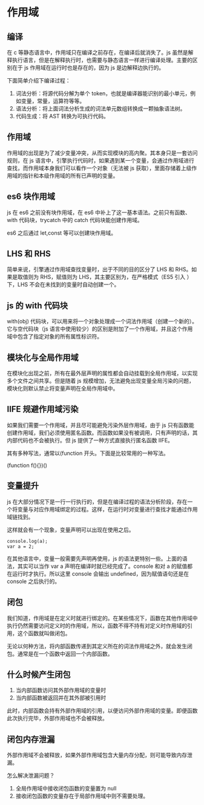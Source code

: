 # 作用域

## 编译

在 c 等静态语言中，作用域只在编译之前存在，在编译后就消失了。js 虽然是解释执行语言，但是在解释执行时，也需要与静态语言一样进行编译处理。主要的区别在于 js 作用域在运行时也是存在的，因为 js 是边解释边执行的。

下面简单介绍下编译过程：

1.  词法分析：将源代码分解为单个 token，也就是编译器能识别的最小单元，例如变量，常量，运算符等等。
2.  语法分析：将上面词法分析生成的词法单元数组转换成一颗抽象语法树。
3.  代码生成：将 AST 转换为可执行代码。

## 作用域

作用域的出现是为了减少变量冲突，从而实现模块的高内聚。其本身只是一套访问规则，在 js 语言中，引擎执行代码时，如果遇到某一个变量，会通过作用域进行查找，而作用域本身我们可以看作一个对象（无法被 js 获取），里面存储着上级作用域的指针和本级作用域的所有已声明的变量。

## es6 块作用域

js 在 es6 之前没有块作用域，在 es6 中补上了这一基本语法。之前只有函数、with 代码块，trycatch 中的 catch 代码块能创建作用域。

es6 之后通过 let,const 等可以创建块作用域。

## LHS 和 RHS

简单来说，引擎通过作用域查找变量时，出于不同的目的区分了 LHS 和 RHS。如果是取值则为 RHS，赋值则为 LHS，其主要区别为，在严格模式（ES5 引入 ）下，LHS 不会在未找到的变量时自动创建一个。

## js 的 with 代码块

with(obj) 代码块，可以用来将一个对象处理成一个词法作用域（创建一个新的）。它与空代码块（js 语言中使用较少）的区别是附加了一个作用域，并且这个作用域中包含了指定对象的所有属性标识符。

## 模块化与全局作用域

在模块化出现之前，所有在最外层声明的属性都会自动挂载到全局作用域，以实现多个文件之间共享。但是随着 js 规模增加，无法避免出现变量全局污染的问题，模块化则默认禁止将变量声明在全局作用域中。

## IIFE 规避作用域污染

如果我们需要一个作用域，并且尽可能避免污染外层作用域，由于 js 只有函数能创建作用域，我们必须使用匿名函数。而函数如果没有被调用，只有声明的话，其内部代码也不会被执行。但 js 提供了一种方式直接执行匿名函数 IIFE。

其有多种写法，通常以(function 开头。下面是比较常用的一种写法。

(function f(){})()

## 变量提升

js 在大部分情况下是一行一行执行的，但是在编译过程的语法分析阶段，存在一个将变量与对应作用域绑定的过程。这样，在运行时对变量进行查找才能通过作用域链找到。

这样就会有一个现象，变量声明可以出现在使用之后。

```
console.log(a);
var a = 2;
```

在其他语言中，变量一般需要先声明再使用，js 的语法更特别一些。上面的语法，其实可以当作 var a 声明在编译时就已经完成了。console 和对 a 的赋值都在运行时才执行。所以这里 console 会输出 undefined，因为赋值语句还是在 console 之后执行的。

## 闭包

我们知道，作用域是在定义时就进行绑定的。在某些情况下，函数在其他作用域中执行仍然需要访问定义时的作用域，所以，函数不得不持有对定义时作用域的引用，这个函数就叫做闭包。

无论以何种方法，将内部函数传递到其定义所在的词法作用域之外，就会发生闭包。通常是在一个函数中返回一个内部函数。

## 什么时候产生闭包

1. 当内部函数访问其外部作用域的变量时
2. 当内部函数被返回并在其外部被引用时

此时，内部函数会持有外部作用域的引用，以便访问外部作用域的变量。即便函数此次执行完毕，外部作用域也不会被释放。

## 闭包内存泄漏

外部作用域不会被释放，如果外部作用域包含大量内存分配，则可能导致内存泄漏。

怎么解决泄漏问题？

1. 全局作用域中接收闭包函数的变量置为 null
2. 接收闭包函数的变量存在于局部作用域中则不需要处理。
